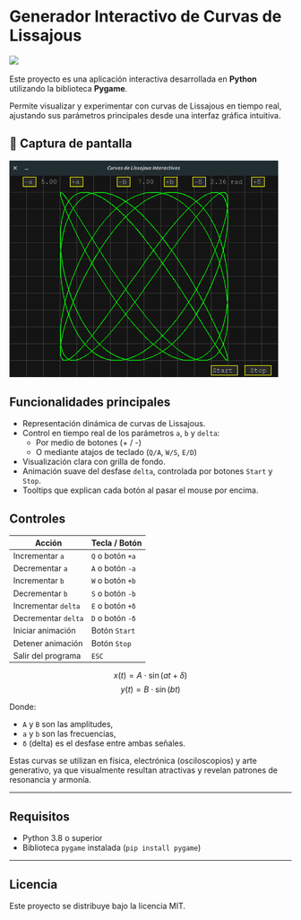 # Generador Interactivo de Curvas de Lissajous
<span><img src="https://img.shields.io/badge/Python-FFD43B?style=for-the-badge&logo=python&logoColor=blue"/></span>

Este proyecto es una aplicación interactiva desarrollada en **Python** utilizando la biblioteca **Pygame**. 

Permite visualizar y experimentar con curvas de Lissajous en tiempo real, ajustando sus parámetros principales desde una interfaz gráfica intuitiva.


## 📸 Captura de pantalla

<span><img src="https://github.com/VintaBytes/Lissajous/blob/main/imagen1.png?raw=true"  width="480px"/></span>

## Funcionalidades principales

- Representación dinámica de curvas de Lissajous.
- Control en tiempo real de los parámetros `a`, `b` y `delta`:
  - Por medio de botones (+ / -)
  - O mediante atajos de teclado (`Q/A`, `W/S`, `E/D`)
- Visualización clara con grilla de fondo.
- Animación suave del desfase `delta`, controlada por botones `Start` y `Stop`.
- Tooltips que explican cada botón al pasar el mouse por encima.

## Controles

| Acción                 | Tecla / Botón     |
|------------------------|------------------|
| Incrementar `a`        | `Q` o botón `+a` |
| Decrementar `a`        | `A` o botón `-a` |
| Incrementar `b`        | `W` o botón `+b` |
| Decrementar `b`        | `S` o botón `-b` |
| Incrementar `delta`    | `E` o botón `+δ` |
| Decrementar `delta`    | `D` o botón `-δ` |
| Iniciar animación      | Botón `Start`    |
| Detener animación      | Botón `Stop`     |
| Salir del programa     | `ESC`            |



$$ x(t) = A \cdot \sin(a t + \delta) $$
$$ y(t) = B \cdot \sin(b t) $$



Donde:
- `A` y `B` son las amplitudes,
- `a` y `b` son las frecuencias,
- `δ` (delta) es el desfase entre ambas señales.

Estas curvas se utilizan en física, electrónica (osciloscopios) y arte generativo, ya que visualmente resultan atractivas y revelan patrones de resonancia y armonía.

---

## Requisitos

- Python 3.8 o superior
- Biblioteca `pygame` instalada (`pip install pygame`)

---

## Licencia

Este proyecto se distribuye bajo la licencia MIT.
